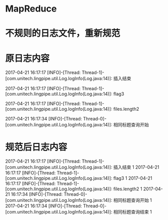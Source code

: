 # MapReduce
# 不规则的日志文件，重新规范
# 原日志内容
  
2017-04-21 16:17:17
[INFO]-[Thread: Thread-1]-[com.unitech.lingpipe.util.Log.logInfo(Log.java:14)]: 插入结束

2017-04-21 16:17:17
[INFO]-[Thread: Thread-1]-[com.unitech.lingpipe.util.Log.logInfo(Log.java:14)]: flag3

2017-04-21 16:17:17
[INFO]-[Thread: Thread-1]-[com.unitech.lingpipe.util.Log.logInfo(Log.java:14)]: files.length2

2017-04-21 16:17:34
[INFO]-[Thread: Thread-0]-[com.unitech.lingpipe.util.Log.logInfo(Log.java:14)]: 相同标题查询开始

# 规范后日志内容
2017-04-21 16:17:17	[INFO]-[Thread: Thread-1]-[com.unitech.lingpipe.util.Log.logInfo(Log.java:14)]: 插入结束		1
2017-04-21 16:17:17	[INFO]-[Thread: Thread-1]-[com.unitech.lingpipe.util.Log.logInfo(Log.java:14)]: flag3		1
2017-04-21 16:17:17	[INFO]-[Thread: Thread-1]-[com.unitech.lingpipe.util.Log.logInfo(Log.java:14)]: files.length2		1
2017-04-21 16:17:34	[INFO]-[Thread: Thread-0]-[com.unitech.lingpipe.util.Log.logInfo(Log.java:14)]: 相同标题查询开始		1
2017-04-21 16:17:34	[INFO]-[Thread: Thread-0]-[com.unitech.lingpipe.util.Log.logInfo(Log.java:14)]: 相同标题查询结束		1
